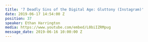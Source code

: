 ```yaml
---
title: '7 Deadly Sins of the Digital Age: Gluttony (Instagram)'
date: 2019-06-17 14:54:00 Z
position: 37
speaker: Ethan Harrington
media: https://www.youtube.com/embed/L0biIZRMpug
message_date: 2019-06-16 10:00:00 Z
---
```


